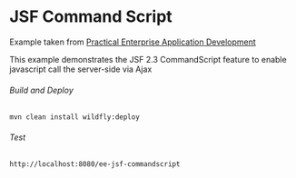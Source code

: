 JSF Command Script
=====================================
Example taken from [Practical Enterprise Application Development](http://www.itbuzzpress.com/ebooks/java-ee-7-development-on-wildfly.html)

This example demonstrates the JSF 2.3 CommandScript feature to enable javascript call the server-side via Ajax

###### Build and Deploy
```shell
mvn clean install wildfly:deploy
```

###### Test
```shell
http://localhost:8080/ee-jsf-commandscript
```
